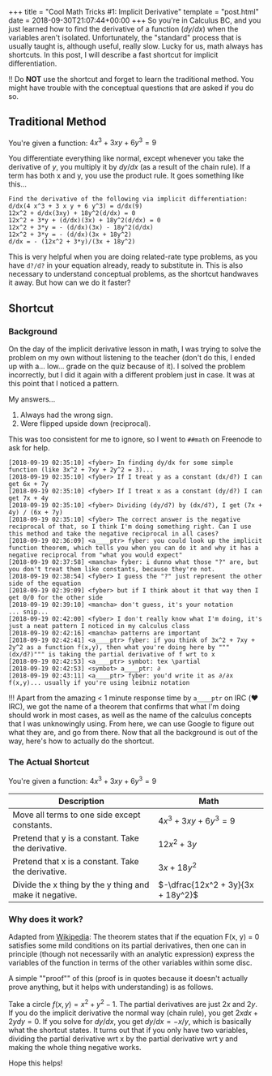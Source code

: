 +++
title = "Cool Math Tricks #1: Implicit Derivative"
template = "post.html"
date = 2018-09-30T21:07:44+00:00
+++
So you're in Calculus BC, and you just learned how to find the derivative of a function ($dy/dx$) when the variables aren't isolated. Unfortunately, the "standard" process that is usually taught is, although useful, really slow. Lucky for us, math always has shortcuts. In this post, I will describe a fast shortcut for implicit differentiation.

!! Do **NOT** use the shortcut and forget to learn the traditional method. You might have trouble with the conceptual questions that are asked if you do so.

## Traditional Method

You're given a function: $4x^3 + 3xy + 6y^3 = 9$

You differentiate everything like normal, except whenever you take the derivative of $y$, you multiply it by $dy/dx$ (as a result of the chain rule). If a term has both x and y, you use the product rule. It goes something like this...

```
Find the derivative of the following via implicit differentiation:
d/dx(4 x^3 + 3 x y + 6 y^3) = d/dx(9)
12x^2 + d/dx(3xy) + 18y^2(d/dx) = 0
12x^2 + 3*y + (d/dx)(3x) + 18y^2(d/dx) = 0
12x^2 + 3*y = - (d/dx)(3x) - 18y^2(d/dx)
12x^2 + 3*y = - (d/dx)(3x + 18y^2)
d/dx = - (12x^2 + 3*y)/(3x + 18y^2)
```

This is very helpful when you are doing related-rate type problems, as you have `d?/d?` in your equation already, ready to substitute in. This is also necessary to understand conceptual problems, as the shortcut handwaves it away. But how can we do it faster?

## Shortcut

### Background

On the day of the implicit derivative lesson in math, I was trying to solve the problem on my own without listening to the teacher (don't do this, I ended up with a... low... grade on the quiz because of it). I solved the problem incorrectly, but I did it again with a different problem just in case. It was at this point that I noticed a pattern.

My answers...
1. Always had the wrong sign.
2. Were flipped upside down (reciprocal).

This was too consistent for me to ignore, so I went to `##math` on Freenode to ask for help.

```
[2018-09-19 02:35:10] <fyber> In finding dy/dx for some simple function (like 3x^2 + 7xy + 2y^2 = 3)...
[2018-09-19 02:35:10] <fyber> If I treat y as a constant (dx/d?) I can get 6x + 7y
[2018-09-19 02:35:10] <fyber> If I treat x as a constant (dy/d?) I can get 7x + 4y
[2018-09-19 02:35:10] <fyber> Dividing (dy/d?) by (dx/d?), I get (7x + 4y) / (6x + 7y)
[2018-09-19 02:35:10] <fyber> The correct answer is the negative reciprocal of that, so I think I'm doing something right. Can I use this method and take the negative reciprocal in all cases?
[2018-09-19 02:36:09] <a____ptr> fyber: you could look up the implicit function theorem, which tells you when you can do it and why it has a negative reciprocal from "what you would expect"
[2018-09-19 02:37:58] <mancha> fyber: i dunno what those "?" are, but you don't treat them like constants, because they're not.
[2018-09-19 02:38:54] <fyber> I guess the "?" just represent the other side of the equation
[2018-09-19 02:39:09] <fyber> but if I think about it that way then I get 0/0 for the other side
[2018-09-19 02:39:10] <mancha> don't guess, it's your notation
... snip...
[2018-09-19 02:42:00] <fyber> I don't really know what I'm doing, it's just a neat pattern I noticed in my calculus class
[2018-09-19 02:42:16] <mancha> patterns are important
[2018-09-19 02:42:41] <a____ptr> fyber: if you think of 3x^2 + 7xy + 2y^2 as a function f(x,y), then what you're doing here by """(dx/d?)""" is taking the partial derivative of f wrt to x
[2018-09-19 02:42:53] <a____ptr> symbot: tex \partial
[2018-09-19 02:42:53] <symbot> a____ptr: ∂
[2018-09-19 02:43:11] <a____ptr> fyber: you'd write it as ∂/∂x f(x,y)... usually if you're using leibniz notation
```

!!! Apart from the amazing < 1 minute response time by `a____ptr` on IRC (❤️ IRC), we got the name of a theorem that confirms that what I'm doing should work in most cases, as well as the name of the calculus concepts that I was unknowingly using. From here, we can use Google to figure out what they are, and go from there. Now that all the background is out of the way, here's how to actually do the shortcut.

### The Actual Shortcut

You're given a function: $4x^3 + 3xy + 6y^3 = 9$

| Description                                             | Math                               | 
|---------------------------------------------------------|------------------------------------| 
| Move all terms to one side except constants.              |  $4x^3 + 3xy + 6y^3 = 9$           | 
| Pretend that y is a constant. Take the derivative.        |  $12x^2 + 3y$                      | 
| Pretend that x is a constant. Take the derivative.        |  $3x + 18y^2$                      | 
| Divide the x thing by the y thing and make it negative.   |  $-\dfrac{12x^2 + 3y}{3x + 18y^2}$ | 

### Why does it work?

Adapted from [Wikipedia](https://en.wikipedia.org/wiki/Implicit_function_theorem): The theorem states that if the equation F(x, y) = 0 satisfies some mild conditions on its partial derivatives, then one can in principle (though not necessarily with an analytic expression) express the variables of the function in terms of the other variables within some disc.

A simple ""proof"" of this (proof is in quotes because it doesn't actually prove anything, but it helps with understanding) is as follows.

Take a circle $f(x,y) = x^2 + y^2 - 1$. The partial derivatives are just $2x$ and $2y$. If you do the implicit derivative the normal way (chain rule), you get $2xdx + 2ydy = 0$. If you solve for $dy/dx$, you get $dy/dx = -x/y$, which is basically what the shortcut states. It turns out that if you only have two variables, dividing the partial derivative wrt x by the partial derivative wrt y and making the whole thing negative works.

Hope this helps!
